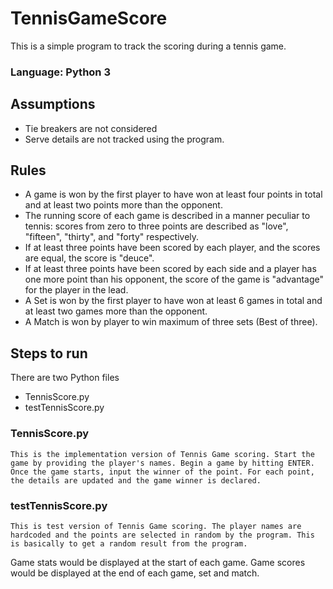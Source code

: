 # TennisGameScore
This is a simple program to track the scoring during a tennis game.

### Language: Python 3

## Assumptions
- Tie breakers are not considered
- Serve details are not tracked using the program.

## Rules
- A game is won by the first player to have won at least four points in total and at least two points more than the opponent.
- The running score of each game is described in a manner peculiar to tennis: scores from zero to three points are described as "love", "fifteen", "thirty", and "forty" respectively.
- If at least three points have been scored by each player, and the scores are equal, the score is "deuce".
- If at least three points have been scored by each side and a player has one more point than his opponent, the score of the game is "advantage" for the player in the lead.
- A Set is won by the first player to have won at least 6 games in total and at least two games more than the opponent.
- A Match is won by player to win maximum of three sets (Best of three).

## Steps to run
There are two Python files 
- TennisScore.py
- testTennisScore.py

### TennisScore.py
    This is the implementation version of Tennis Game scoring. Start the game by providing the player's names. Begin a game by hitting ENTER. Once the game starts, input the winner of the point. For each point, the details are updated and the game winner is declared. 
    
### testTennisScore.py
    This is test version of Tennis Game scoring. The player names are hardcoded and the points are selected in random by the program. This is basically to get a random result from the program.
    
Game stats would be displayed at the start of each game. Game scores would be displayed at the end of each game, set and match.
